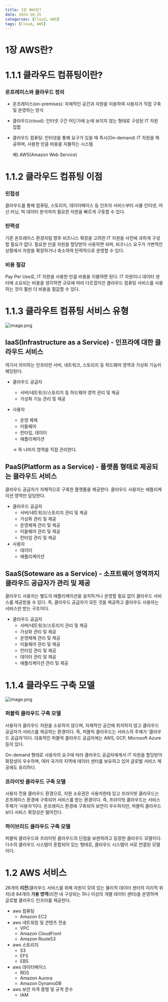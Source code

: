 ```yaml
---
title: 1장 AWS란?
date: 2024-10-25
categories: [Cloud, AWS]
tags: [Cloud, AWS]
---
```

# 1장 AWS란?

# 1.1.1 클라우드 컴퓨팅이란?

### 온프레미스와 클라우드 정의

- 온프레미스(on-premises): 자체적인 공간과 자원을 이용하여 사용자가 직접 구축 및 운영하는 방식
- 클라우드(cloud): 인터넷 구간 어딘가에 눈에 보이지 않는 형태로 구성된 IT 자원 집합
- 클라우드 컴퓨팅: 인터넷을 통해 요구가 있을 때 즉시(On-demand) IT 자원을 제공하며, 사용한 만큼 비용을 지불하는 시스템
    
    예) AWS(Amazon Web Service)
    

# 1.1.2 클라우드 컴퓨팅 이점

### 민첩성

클라우드를 통해 컴퓨팅, 스토리지, 데이터베이스 등 인프라 서비스부터 사물 인터넷, 머신 러닝, 빅 데이터 분석까지 필요한 자원을 빠르게 구동할 수 있다.

### 탄력성

기존 온프레미스 환경처럼 향후 비즈니스 확장을 고려한 IT 자원을 사전에 과하게 구성할 필요가 없다. 필요한 만큼 자원을 할당받아 사용하면 되며, 비즈니스 요구가 가변적인 상황에서 자원을 확장하거나 축소하여 탄력적으로 운영할 수 있다.

### 비용 절감

Pay Per Use로, IT 자원을 사용한 만큼 비용을 지불하면 된다. IT 자원이나 데이터 센터에 소요되는 비용을 생각하면 규모에 따라 다르겠지만 클라우드 컴퓨팅 서비스를 사용하는 것이 훨씬 더 비용을 절감할 수 있다.

# 1.1.3 클라우트 컴퓨팅 서비스 유형

![image.png](1%E1%84%8C%E1%85%A1%E1%86%BC%20AWS%E1%84%85%E1%85%A1%E1%86%AB%2012a1d1fe905c800ebc3bfb4f6906c2d1/image.png)

## IaaS(Infrastructure as a Service) - 인프라에 대한 클라우드 서비스

여기서 의미하는 인프라란 서버, 네트워크, 스토리지 등 하드웨어 영역과 가상화 기능이 해당된다.

- 클라우드 공급자
    - 서버/네트워크/스토리지 등 하드웨어 영역 관리 및 제공
    - 가상화 기능 관리 및 제공
- 사용자
    - 운영 체제
    - 미들웨어
    - 런타임, 데이터
    - 애플리케이션
    
    → 즉 나머지 영역을 직접 관리한다.
    

## PaaS(Platform as a Service) - 플랫폼 형태로 제공되는 클라우드 서비스

클라우드 공급자가 자체적으로 구축한 플랫폼을 제공한다. 클라우드 사용자는 애플리케이션 영역만 담당한다.

- 클라우드 공급자
    - 서버/네트워크/스토리지 관리 및 제공
    - 가상화 관리 및 제공
    - 운영체제 관리 및 제공
    - 미들웨어 관리 및 제공
    - 런타임 관리 및 제공
- 사용자
    - 데이터
    - 애플리케이션

## SaaS(Soteware as a Service) - 소프트웨어 영역까지 클라우드 공급자가 관리 및 제공

클라우드 사용자는 별도의 애플리케이션을 설치하거나 운영할 필요 없이 클라우드 서비스를 제공받을 수 있다. 즉, 클라우드 공급자가 모든 것을 제공하고 클라우드 사용자는 서비스만 받는 구조이다.

- 클라우드 공급자
    - 서버/네트워크/스토리지 관리 및 제공
    - 가상화 관리 및 제공
    - 운영체제 관리 및 제공
    - 미들웨어 관리 및 제공
    - 런타임 관리 및 제공
    - 데이터 관리 및 제공
    - 애플리케이션 관리 및 제공

# 1.1.4 클라우드 구축 모델

![image.png](1%E1%84%8C%E1%85%A1%E1%86%BC%20AWS%E1%84%85%E1%85%A1%E1%86%AB%2012a1d1fe905c800ebc3bfb4f6906c2d1/image%201.png)

### 퍼블릭 클라우드 구축 모델

사용자가 클라우드 자원을 소유하지 않으며, 자체적인 공간에 위치하지 않고 클라우드 공급자가 서비스를 제공하는 환경이다. 즉, 퍼블릭 클라우드는 서비스의 주체가 ‘클라우드 공급자’이다. 대표적인 퍼블릭 클라우드 공급자에는 AWS, GCP, Microsoft Azure 등이 있다.

On-demand 형태로 사용자의 요구에 따라 클라우드 공급자에게서 IT 자원을 할당받아 확장성이 우수하며, 여러 국가의 지역에 데이터 센터를 보유하고 있어 글로벌 서비스 제공에도 유리하다.

### 프라이빗 클라우드 구축 모델

사용자 전용 클라우드 환경으로, 자원 소유권은 사용자한테 있고 프라이빗 클라우드는 온프레미스 환경에 구축되어 서비스를 받는 환경이다. 즉, 프라이빗 클라우드는 서비스 주체가 ‘사용자’이다. 온프레미스 환경에 구축되어 보안이 우수하지만, 퍼블릭 클라우드보다 서비스 확장성은 떨어진다.

### 하이브리드 클라우드 구축 모델

퍼블릭 클라우드와 프라이빗 클라우드의 단점을 보완하려고 등장한 클라우드 모델이다. 다수의 클라우드 시스템이 혼합되어 있는 형태로, 클라우드 시스템이 서로 연결된 모델이다.

# 1.2 AWS 서비스

26개의 **리전**(클라우드 서비스를 위해 자원이 모여 있는 물리적 데이터 센터의 지리적 위치)과 84개의 **가용 영역**(리전 내 구성되는 하나 이상의 개별 데이터 센터)을 운영하며 글로벌 클라우드 인프라를 제공한다.

- aws 컴퓨팅
    - Amazon EC2
- aws 네트워킹 및 콘텐츠 전송
    - VPC
    - Amazon CloudFront
    - Amazon Route53
- aws 스토리지
    - S3
    - EFS
    - EBS
- aws 데이터베이스
    - RDS
    - Amazon Aurora
    - Amazon DynamoDB
- aws 보안 자격 증명 및 규격 준수
    - IAM
